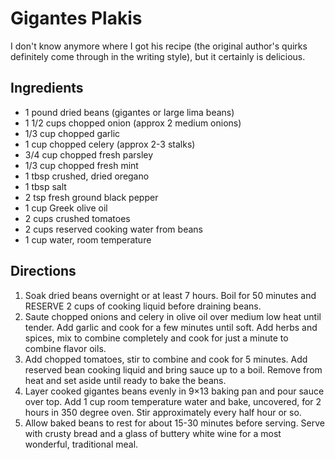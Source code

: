 # Gigantes Plakis

I don't know anymore where I got his recipe (the original author's quirks definitely come through in the writing style), but it certainly is delicious.

## Ingredients

* 1 pound dried beans (gigantes or large lima beans)
* 1 1/2 cups chopped onion (approx 2 medium onions)
* 1/3 cup chopped garlic
* 1 cup chopped celery (approx 2-3 stalks)
* 3/4 cup chopped fresh parsley
* 1/3 cup chopped fresh mint
* 1 tbsp crushed, dried oregano
* 1 tbsp salt
* 2 tsp fresh ground black pepper
* 1 cup Greek olive oil
* 2 cups crushed tomatoes
* 2 cups reserved cooking water from beans
* 1 cup water, room temperature

## Directions

1. Soak dried beans overnight or at least 7 hours. Boil for 50 minutes and RESERVE 2 cups of cooking liquid before draining beans.
2. Saute chopped onions and celery in olive oil over medium low heat until tender. Add garlic and cook for a few minutes until soft. Add herbs and spices, mix to combine completely and cook for just a minute to combine flavor oils.
3. Add chopped tomatoes, stir to combine and cook for 5 minutes. Add reserved bean cooking liquid and bring sauce up to a boil.  Remove from heat and set aside until ready to bake the beans.
4. Layer cooked gigantes beans evenly in 9×13 baking pan and pour sauce over top. Add 1 cup room temperature water and bake, uncovered, for 2 hours in 350 degree oven. Stir approximately every half hour or so.
5. Allow baked beans to rest for about 15-30 minutes before serving. Serve with crusty bread and a glass of buttery white wine for a most wonderful, traditional meal.
